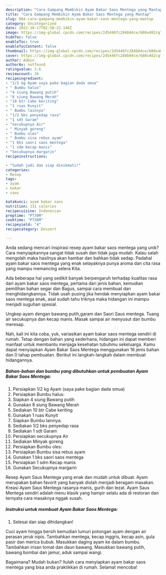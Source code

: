 ```yaml
---
description: "Cara Gampang Membikin Ayam Bakar Saos Mentega yang Mantap"
title: "Cara Gampang Membikin Ayam Bakar Saos Mentega yang Mantap"
slug: 804-cara-gampang-membikin-ayam-bakar-saos-mentega-yang-mantap
category: Uncategorized
date: 2022-10-17T02:58:22.146Z
image: https://img-global.cpcdn.com/recipes/2d5446fc284b04ce/680x482cq70/ayam-bakar-saos-mentega-foto-resep-utama.jpg
hideToc: false
enableToc: true
enableTocContent: false
thumbnail: https://img-global.cpcdn.com/recipes/2d5446fc284b04ce/680x482cq70/ayam-bakar-saos-mentega-foto-resep-utama.jpg
cover: https://img-global.cpcdn.com/recipes/2d5446fc284b04ce/680x482cq70/ayam-bakar-saos-mentega-foto-resep-utama.jpg
author: Admin
authorAv: notfound
ratingvalue: 3.6
reviewcount: 16
recipeingredient:
- "1/2 kg Ayam saya pake bagian dada smua"
- " Bumbu halus"
- "4 siung Bawang putih"
- "8 siung Bawang Merah"
- "10 btr Cabe keriting"
- "1 ruas Kunyit"
- " Bumbu lainnya"
- "1/2 bks penyedap rasa"
- "1 sdt Garam"
- "secukupnya Air"
- " Minyak goreng"
- " Bumbu oles"
- " Bumbu sisa rebus ayam"
- "1 bks saori saos mentega"
- "1 sdm Kecap manis"
- "Secukupnya margarin"
recipeinstructions:

- "Sudah jadi dan siap dinikmati!"
categories:
- Resep
tags:
- ayam
- bakar
- saos

katakunci: ayam bakar saos 
nutrition: 131 calories
recipecuisine: Indonesian
preptime: "PT39M"
cooktime: "PT36M"
recipeyield: "4"
recipecategory: Dessert

---
```





Anda sedang mencari inspirasi resep ayam bakar saos mentega yang unik? Cara menyiapkannya sangat tidak susah dan tidak juga mudah. Kalau salah mengolah maka hasilnya akan hambar dan bahkan tidak sedap. Padahal ayam bakar saos mentega yang enak selayaknya punya aroma dan cita rasa yang mampu memancing selera Kita.





Ada beberapa hal yang sedikit banyak berpengaruh terhadap kualitas rasa dari ayam bakar saos mentega, pertama dari jenis bahan, kemudian pemilihan bahan segar dan Bagus, sampai cara membuat dan menghidangkannya. Tidak usah pusing jika hendak menyiapkan ayam bakar saos mentega enak,      asal sudah tahu triknya maka hidangan ini mampu menjadi suguhan spesial.














Ungkep ayam dengan bawang putih,garam dan Saori Saus mentega. Tuang air secukupnya dan kecap manis. Masak sampai air menyusut dan bumbu meresap.






Nah, kali ini kita coba, yuk, variasikan ayam bakar saos mentega sendiri di rumah. Tetap dengan bahan yang sederhana, hidangan ini dapat memberi manfaat untuk membantu menjaga kesehatan tubuhmu sekeluarga. Kamu dapat menyiapkan Ayam Bakar Saos Mentega menggunakan 16 jenis bahan dan 0 tahap pembuatan. Berikut ini langkah-langkah dalam membuat hidangannya.

<!--inarticleads1-->

##### Bahan-bahan dan bumbu yang dibutuhkan untuk pembuatan Ayam Bakar Saos Mentega:

1. Persiapkan 1/2 kg Ayam (saya pake bagian dada smua)
1. Persiapkan  Bumbu halus:
1. Siapkan 4 siung Bawang putih
1. Gunakan 8 siung Bawang Merah
1. Sediakan 10 btr Cabe keriting
1. Gunakan 1 ruas Kunyit
1. Siapkan  Bumbu lainnya:
1. Sediakan 1/2 bks penyedap rasa
1. Sediakan 1 sdt Garam
1. Persiapkan secukupnya Air
1. Sediakan  Minyak goreng
1. Persiapkan  Bumbu oles:
1. Persiapkan  Bumbu sisa rebus ayam
1. Gunakan 1 bks saori saos mentega
1. Persiapkan 1 sdm Kecap manis
1. Gunakan Secukupnya margarin


Resep Ayam Saus Mentega yang enak dan mudah untuk dibuat. Ayam merupakan bahan favorit yang banyak diolah menjadi beragam masakan. Kreasi Ayam Saus Mentega rasanya manis, gurih dan lezat. Ayam Saus Mentega sendiri adalah menu klasik yang hampir selalu ada di restoran dan ternyata cara masaknya nggak susah. 

<!--inarticleads2-->

##### Instruksi untuk membuat Ayam Bakar Saos Mentega:


1. Selesai dan siap dihidangkan!

Cuci ayam hingga bersih kemudian lumuri potongan ayam dengan air perasan jeruk nipis. Tambahkan mentega, kecap inggris, kecap asin, gula pasir dan merica bubuk. Masukkan daging ayam ke dalam bumbu. Tambahkan irisan tomat dan daun bawang. Masukkan bawang putih, bawang bombai dan jamur, aduk sampai wangi. 

Bagaimana? Mudah bukan? Itulah cara menyiapkan ayam bakar saos mentega yang bisa anda praktikkan di rumah. Selamat mencoba!
